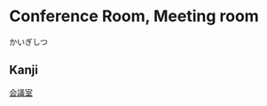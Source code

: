 # Conference Room, Meeting room
かいぎしつ

## Kanji
[会](../Kanji/kanji-dict/会.md)[議](../Kanji/kanji-dict/議.md)[室](../Kanji/kanji-dict/室.md)